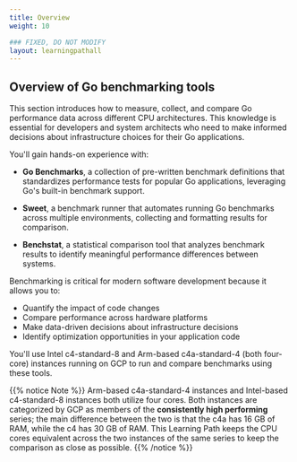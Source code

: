 ```yaml
---
title: Overview
weight: 10

### FIXED, DO NOT MODIFY
layout: learningpathall
---
```


##  Overview of Go benchmarking tools

This section introduces how to measure, collect, and compare Go performance data across different CPU architectures. This knowledge is essential for developers and system architects who need to make informed decisions about infrastructure choices for their Go applications.

You'll gain hands-on experience with:

- **Go Benchmarks**, a collection of pre-written benchmark definitions that standardizes performance tests for popular Go applications, leveraging Go's built-in benchmark support.

- **Sweet**, a benchmark runner that automates running Go benchmarks across multiple environments, collecting and formatting results for comparison.

- **Benchstat**, a statistical comparison tool that analyzes benchmark results to identify meaningful performance differences between systems.

Benchmarking is critical for modern software development because it allows you to:
- Quantify the impact of code changes
- Compare performance across hardware platforms 
- Make data-driven decisions about infrastructure decisions
- Identify optimization opportunities in your application code

You'll use Intel c4-standard-8 and Arm-based c4a-standard-4 (both four-core) instances running on GCP to run and compare benchmarks using these tools.

{{% notice Note %}}
Arm-based c4a-standard-4 instances and Intel-based c4-standard-8 instances both utilize four cores. Both instances are categorized by GCP as members of the **consistently high performing** series; the main difference between the two is that the c4a has 16 GB of RAM, while the c4 has 30 GB of RAM. This Learning Path keeps the CPU cores equivalent across the two instances of the same series to keep the comparison as close as possible.
{{% /notice %}}   



